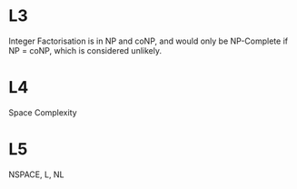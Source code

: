 # L3

Integer Factorisation is in NP and coNP, and would only be NP-Complete if NP = coNP, which is considered unlikely.

# L4

Space Complexity

# L5 

NSPACE, L, NL